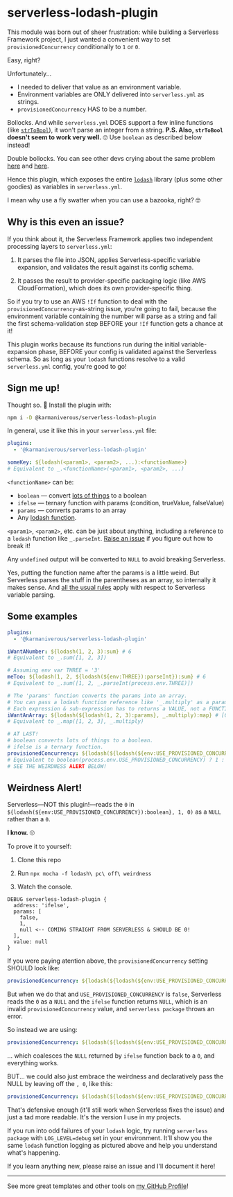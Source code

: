 # serverless-lodash-plugin

This module was born out of sheer frustration: while building a Serverless Framework project, I just wanted a convenient way to set `provisionedConcurrency` conditionally to `1` or `0`.

Easy, right?

Unfortunately...

- I needed to deliver that value as an environment variable.
- Environment variables are ONLY delivered into `serverless.yml` as strings.
- `provisionedConcurrency` HAS to be a number.

Bollocks. And while `serverless.yml` DOES support a few inline functions (like [`strToBool`](https://www.serverless.com/framework/docs/guides/variables#read-string-variable-values-as-boolean-values)), it won't parse an integer from a string. **P.S. Also, `strToBool` doesn't seem to work very well.** 🙄 Use `boolean` as described below instead!

Double bollocks. You can see other devs crying about the same problem [here](https://forum.serverless.com/t/problems-reading-in-integer-or-null-from-env-file-trying-to-disabled-or-set-provision-concurrency-for-development-or-production-stage/12956) and [here](https://github.com/serverless/serverless/issues/10791).

Hence this plugin, which exposes the entire [`lodash`](https://lodash.com/) library (plus some other goodies) as variables in `serverless.yml`.

I mean why use a fly swatter when you can use a bazooka, right? 🤓

## Why is this even an issue?

If you think about it, the Serverless Framework applies two independent processing layers to `serverless.yml`:

1. It parses the file into JSON, applies Serverless-specific variable expansion, and validates the result against its config schema.

1. It passes the result to provider-specific packaging logic (like AWS CloudFormation), which does its own provider-specific thing.

So if you try to use an AWS `!If` function to deal with the `provisionedConcurrency`-as-string issue, you're going to fail, because the environment variable containing the number will parse as a string and fail the first schema-validation step BEFORE your `!If` function gets a chance at it!

This plugin works because its functions run during the initial variable-expansion phase, BEFORE your config is validated against the Serverless schema. So as long as your `lodash` functions resolve to a valid `serverless.yml` config, you're good to go!

## Sign me up!

Thought so. 🤣 Install the plugin with:

```bash
npm i -D @karmaniverous/serverless-lodash-plugin
```

In general, use it like this in your `serverless.yml` file:

```yml
plugins:
  - '@karmaniverous/serverless-lodash-plugin'

someKey: ${lodash(<param1>, <param2>, ...):<functionName>}
# Equivalent to _.<functionName>(<param1>, <param2>, ...)
```

`<functionName>` can be:

- `boolean` — convert [lots of things](https://www.npmjs.com/package/boolean) to a boolean
- `ifelse` — ternary function with params (condition, trueValue, falseValue)
- `params` — converts params to an array
- Any [lodash function](https://lodash.com/docs/4.17.15).

`<param1>`, `<param2>`, etc. can be just about anything, including a reference to a `lodash` function like `_.parseInt`. [Raise an issue](https://github.com/karmaniverous/serverless-lodash-plugin/issues) if you figure out how to break it!

Any `undefined` output will be converted to `NULL` to avoid breaking Serverless.

Yes, putting the function name after the params is a little weird. But Serverless parses the stuff in the parentheses as an array, so internally it makes sense. And [all the usual rules](https://www.serverless.com/framework/docs/guides/variables) apply with respect to Serverless variable parsing.

## Some examples

```yml
plugins:
  - '@karmaniverous/serverless-lodash-plugin'

iWantANumber: ${lodash(1, 2, 3):sum} # 6
# Equivalent to _.sum([1, 2, 3])

# Assuming env var THREE = '3'
meToo: ${lodash(1, 2, ${lodash(${env:THREE}):parseInt}):sum} # 6
# Equivalent to _.sum([1, 2, _.parseInt(process.env.THREE)])

# The 'params' function converts the params into an array.
# You can pass a lodash function reference like '_.multiply' as a param.
# Each expression & sub-expression has to returns a VALUE, not a FUNCTION.
iWantAnArray: ${lodash(${lodash(1, 2, 3):params}, _.multiply):map} # [0, 2, 6]
# Equivalent to _.map([1, 2, 3], _.multiply)

# AT LAST!
# boolean converts lots of things to a boolean.
# ifelse is a ternary function.
provisionedConcurrency: ${lodash(${lodash(${env:USE_PROVISIONED_CONCURRENCY}):boolean}, 1, 0):ifelse, 0}
# Equivalent to boolean(process.env.USE_PROVISIONED_CONCURRENCY) ? 1 : 0
# SEE THE WEIRDNESS ALERT BELOW!
```

## Weirdness Alert!

Serverless—NOT this plugin!—reads the `0` in `${lodash(${env:USE_PROVISIONED_CONCURRENCY}):boolean}, 1, 0)` as a `NULL` rather than a `0`.

**I know.** 🙄

To prove it to yourself:

1. Clone this repo

1. Run `npx mocha -f lodash\ pc\ off\ weirdness`

1. Watch the console.

```text
DEBUG serverless-lodash-plugin {
  address: 'ifelse',
  params: [
    false,
    1,
    null <-- COMING STRAIGHT FROM SERVERLESS & SHOULD BE 0!
  ],
  value: null
}
```

If you were paying atention above, the `provisionedConcurrency` setting SHOULD look like:

```yml
provisionedConcurrency: ${lodash(${lodash(${env:USE_PROVISIONED_CONCURRENCY}):boolean}, 1, 0):ifelse}
```

But when we do that and `USE_PROVISIONED_CONCURRENCY` is `false`, Serverless reads the `0` as a `NULL` and the `ifelse` function returns `NULL`, which is an invalid `provisionedConcurrency` value, and `serverless package` throws an error.

So instead we are using:

```yml
provisionedConcurrency: ${lodash(${lodash(${env:USE_PROVISIONED_CONCURRENCY}):boolean}, 1, 0):ifelse, 0}
```

... which coalesces the `NULL` returned by `ifelse` function back to a `0`, and everything works.

BUT... we could also just embrace the weirdness and declaratively pass the NULL by leaving off the `, 0`, like this:

```yml
provisionedConcurrency: ${lodash(${lodash(${env:USE_PROVISIONED_CONCURRENCY}):boolean}, 1):ifelse, 0}
```

That's defensive enough (it'll still work when Serverless fixes the issue) and just a tad more readable. It's the version I use in my projects.

If you run into odd failures of your `lodash` logic, try running `serverless package` with `LOG_LEVEL=debug` set in your environment. It'll show you the same `lodash` function logging as pictured above and help you understand what's happening.

If you learn anything new, please raise an issue and I'll document it here!

---

See more great templates and other tools on
[my GitHub Profile](https://github.com/karmaniverous)!

